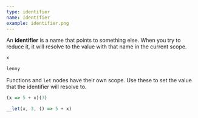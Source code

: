 ```yaml
---
type: identifier
name: Identifier
example: identifier.png
---
```


An **identifier** is a name that points to something else. When you try to
reduce it, it will resolve to the value with that name in the current scope.

```javascript
x
```
```javascript
lenny
```

Functions and `let` nodes have their own scope. Use these to set the value that
the identifier will resolve to.

```javascript
(x => 5 + x)(3)
```
```javascript
__let(x, 3, () => 5 + x)
```
